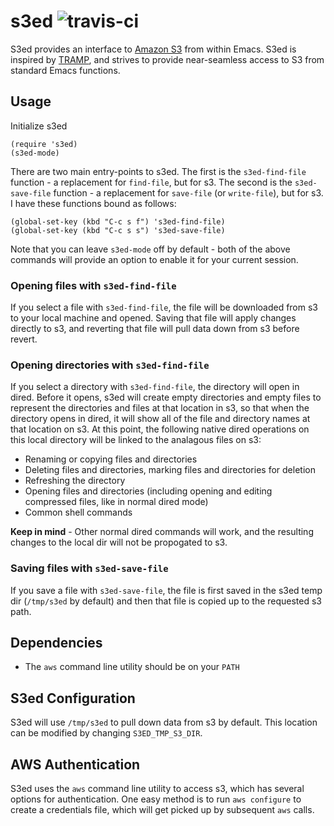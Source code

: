 # s3ed ![travis-ci](https://travis-ci.org/mattusifer/s3ed.svg?branch=master)

S3ed provides an interface to [Amazon S3](https://aws.amazon.com/s3/) from within Emacs. S3ed is inspired by [TRAMP](https://www.emacswiki.org/emacs/TrampMode), and strives to provide near-seamless access to S3 from standard Emacs functions.

## Usage

Initialize s3ed
```elisp
(require 's3ed)
(s3ed-mode)
```

There are two main entry-points to s3ed. The first is the `s3ed-find-file` function - a replacement for `find-file`, but for s3. The second is the `s3ed-save-file` function - a replacement for `save-file` (or `write-file`), but for s3. I have these functions bound as follows:

```elisp
(global-set-key (kbd "C-c s f") 's3ed-find-file)
(global-set-key (kbd "C-c s s") 's3ed-save-file)
```

Note that you can leave `s3ed-mode` off by default - both of the above commands will provide an option to enable it for your current session.

### Opening files with `s3ed-find-file`

If you select a file with `s3ed-find-file`, the file will be downloaded from s3 to your local machine and opened. Saving that file will apply changes directly to s3, and reverting that file will pull data down from s3 before revert.

### Opening directories with `s3ed-find-file`
If you select a directory with `s3ed-find-file`, the directory will open in dired. Before it opens, s3ed will create empty directories and empty files to represent the directories and files at that location in s3, so that when the directory opens in dired, it will show all of the file and directory names at that location on s3. At this point, the following native dired operations on this local directory will be linked to the analagous files on s3:

- Renaming or copying files and directories
- Deleting files and directories, marking files and directories for deletion
- Refreshing the directory
- Opening files and directories (including opening and editing compressed files, like in normal dired mode)
- Common shell commands

**Keep in mind** - Other normal dired commands will work, and the resulting changes to the local dir will not be propogated to s3.

### Saving files with `s3ed-save-file`

If you save a file with `s3ed-save-file`, the file is first saved in the s3ed temp dir (`/tmp/s3ed` by default) and then that file is copied up to the requested s3 path.

## Dependencies

- The `aws` command line utility should be on your `PATH`

## S3ed Configuration

S3ed will use `/tmp/s3ed` to pull down data from s3 by default. This location can be modified by changing `S3ED_TMP_S3_DIR`.

## AWS Authentication

S3ed uses the `aws` command line utility to access s3, which has several options for authentication. One easy method is to run `aws configure` to create a credentials file, which will get picked up by subsequent `aws` calls.
